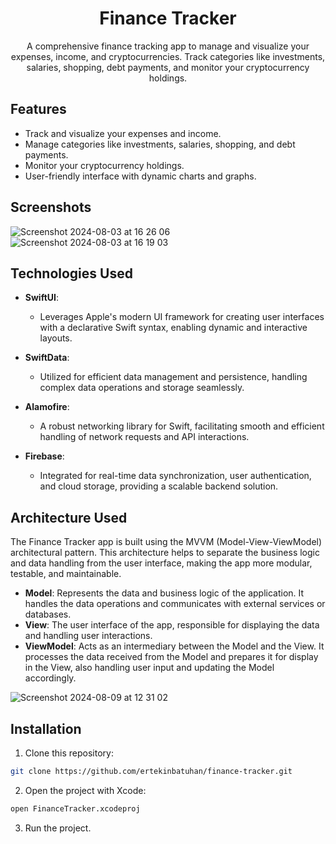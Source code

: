 <h1 align="center">Finance Tracker</h1>

<p align="center">
  A comprehensive finance tracking app to manage and visualize your expenses, income, and cryptocurrencies. Track categories like investments, salaries, shopping, debt payments, and monitor your cryptocurrency holdings.
</p>

## Features

- Track and visualize your expenses and income.
- Manage categories like investments, salaries, shopping, and debt payments.
- Monitor your cryptocurrency holdings.
- User-friendly interface with dynamic charts and graphs.

## Screenshots
![Screenshot 2024-08-03 at 16 26 06](https://github.com/user-attachments/assets/9b7fc2f0-55e3-43bc-a5d5-7352e0754fb6)
![Screenshot 2024-08-03 at 16 19 03](https://github.com/user-attachments/assets/b7e05488-5551-40f8-a752-707a56beb78e)

## Technologies Used

- **SwiftUI**: 
  - Leverages Apple's modern UI framework for creating user interfaces with a declarative Swift syntax, enabling dynamic and interactive layouts.

- **SwiftData**: 
  - Utilized for efficient data management and persistence, handling complex data operations and storage seamlessly.

- **Alamofire**: 
  - A robust networking library for Swift, facilitating smooth and efficient handling of network requests and API interactions.

- **Firebase**: 
  - Integrated for real-time data synchronization, user authentication, and cloud storage, providing a scalable backend solution.

## Architecture Used 
The Finance Tracker app is built using the MVVM (Model-View-ViewModel) architectural pattern. This architecture helps to separate the business logic and data handling from the user interface, making the app more modular, testable, and maintainable.

- **Model**: Represents the data and business logic of the application. It handles the data operations and communicates with external services or databases.
- **View**: The user interface of the app, responsible for displaying the data and handling user interactions.
- **ViewModel**: Acts as an intermediary between the Model and the View. It processes the data received from the Model and prepares it for display in the View, also handling user input and updating the Model accordingly.

![Screenshot 2024-08-09 at 12 31 02](https://github.com/user-attachments/assets/f79044cc-7b40-4d2f-abc1-716dd6384964)





## Installation

1. Clone this repository:

```bash
git clone https://github.com/ertekinbatuhan/finance-tracker.git

```

2. Open the project with Xcode:
```bash
open FinanceTracker.xcodeproj

```
3. Run the project.
